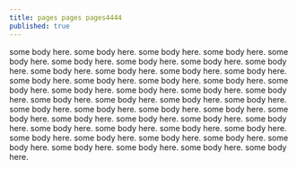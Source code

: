 ```yaml
---
title: pages pages pages4444
published: true
---
```

some body here. some body here. some body here. some body here. some body here. some body here. some body here. some body here. some body here. some body here. some body here. some body here. some body here. some body here. some body here. some body here. some body here. some body here. some body here. some body here. some body here. some body here. some body here. some body here. some body here. some body here. some body here. some body here. some body here. some body here. some body here. some body here. some body here. some body here. some body here. some body here. some body here. some body here. some body here. some body here. some body here. some body here. some body here. some body here. some body here. some body here. some body here. some body here.
